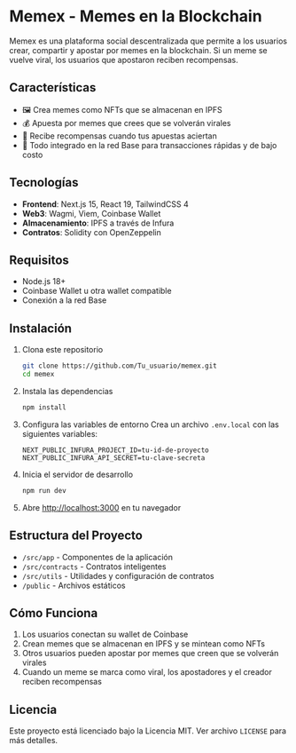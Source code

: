 # Memex - Memes en la Blockchain

Memex es una plataforma social descentralizada que permite a los usuarios crear, compartir y apostar por memes en la blockchain. Si un meme se vuelve viral, los usuarios que apostaron reciben recompensas.

## Características

- 🖼️ Crea memes como NFTs que se almacenan en IPFS
- 💰 Apuesta por memes que crees que se volverán virales
- 💸 Recibe recompensas cuando tus apuestas aciertan
- 🔗 Todo integrado en la red Base para transacciones rápidas y de bajo costo

## Tecnologías

- **Frontend**: Next.js 15, React 19, TailwindCSS 4
- **Web3**: Wagmi, Viem, Coinbase Wallet
- **Almacenamiento**: IPFS a través de Infura
- **Contratos**: Solidity con OpenZeppelin

## Requisitos

- Node.js 18+
- Coinbase Wallet u otra wallet compatible
- Conexión a la red Base

## Instalación

1. Clona este repositorio
   ```bash
   git clone https://github.com/Tu_usuario/memex.git
   cd memex
   ```

2. Instala las dependencias
   ```bash
   npm install
   ```

3. Configura las variables de entorno
   Crea un archivo `.env.local` con las siguientes variables:
   ```
   NEXT_PUBLIC_INFURA_PROJECT_ID=tu-id-de-proyecto
   NEXT_PUBLIC_INFURA_API_SECRET=tu-clave-secreta
   ```

4. Inicia el servidor de desarrollo
   ```bash
   npm run dev
   ```

5. Abre [http://localhost:3000](http://localhost:3000) en tu navegador

## Estructura del Proyecto

- `/src/app` - Componentes de la aplicación
- `/src/contracts` - Contratos inteligentes
- `/src/utils` - Utilidades y configuración de contratos
- `/public` - Archivos estáticos

## Cómo Funciona

1. Los usuarios conectan su wallet de Coinbase
2. Crean memes que se almacenan en IPFS y se mintean como NFTs
3. Otros usuarios pueden apostar por memes que creen que se volverán virales
4. Cuando un meme se marca como viral, los apostadores y el creador reciben recompensas

## Licencia

Este proyecto está licenciado bajo la Licencia MIT. Ver archivo `LICENSE` para más detalles.
